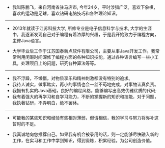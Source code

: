 - 我叫陈鹏飞，来自河南省驻马店市,  今年24岁，平时涉猎广泛，喜欢下象棋，喜欢的运动是足球，喜欢钻研电脑技巧和各种理论知识。
---
- 2013年就读于江苏科技大学, 所修专业是电子信息科学与技术, 大学的生涯中，我逐渐发现自己对于编程有着浓厚的兴趣，于是我开始致力于编程方向，主修Java语言。

- 大学毕业后工作于江苏国泰新点软件有限公司，主要从事Java开发工作。我常常利用闲暇时间深修了编程方面的各种知识技能。通过各种语言编写一些小工具，处理项目上的问题，研究各种算法等等。
---
- 我不浮躁，不懒惰。对物质享乐和精神刺激都没有特别的追求。
- 我待人诚实，做事踏实，再小的事情也会一丝不苟地完成，对事物认真负责。
- 我拥有扎实的Java基础，良好的编程风格，能够编写出高效优雅优质的代码;
- 我有着强大的再学习和自学习能力，不断的掌握新的知识和技能，对于问题，我执著钻研，不弄明白，绝不罢休。
---
- 可能我的某些知识和经验有些相对薄弱，但请相信，我的学习与努力将弥补这暂时的不足。

- 我真诚地向您推荐自己。如果我有机会被录用的话，则一定能够尽快融入新的工作，在实习和工作中学到知识，得到锻炼，积累经验。为公司创造价值。
